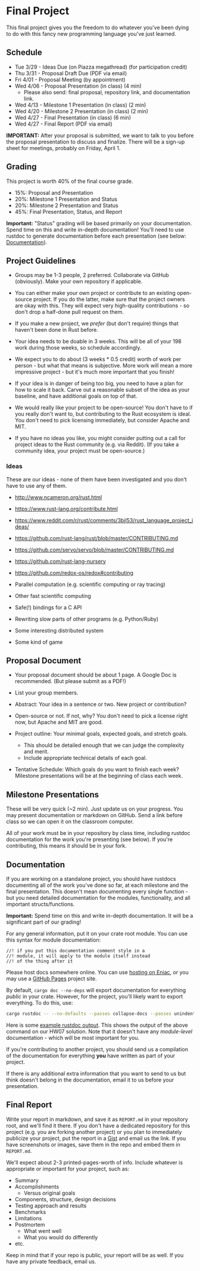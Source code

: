 # Final Project

This final project gives you the freedom to do whatever you've been dying to
do with this fancy new programming language you've just learned.

## Schedule

* Tue 3/29 - Ideas Due (on Piazza megathread) (for participation credit)
* Thu 3/31 - Proposal Draft Due (PDF via email)
* Fri 4/01 - Proposal Meeting (by appointment)
* Wed 4/06 - Proposal Presentation (in class) (4 min)
    * Please also send: final proposal, repository link, and documentation link.
* Wed 4/13 - Milestone 1 Presentation (in class) (2 min)
* Wed 4/20 - Milestone 2 Presentation (in class) (2 min)
* Wed 4/27 - Final Presentation (in class) (6 min)
* Wed 4/27 - Final Report (PDF via email)

**IMPORTANT:** After your proposal is submitted, we want to talk to you before
the proposal presentation to discuss and finalize. There will be a sign-up
sheet for meetings, probably on Friday, April 1.

## Grading

This project is worth 40% of the final course grade.

* 15%: Proposal and Presentation
* 20%: Milestone 1 Presentation and Status
* 20%: Milestone 2 Presentation and Status
* 45%: Final Presentation, Status, and Report

**Important:** "Status" grading will be based primarily on your documentation.
Spend time on this and write in-depth documentation!
You'll need to use rustdoc to generate documentation before each presentation
(see below: [Documentation](#documentation)).

## Project Guidelines

* Groups may be 1-3 people, 2 preferred. Collaborate via GitHub (obviously).
  Make your own repository if applicable.

* You can either make your own project or contribute to an existing open-source
  project. If you do the latter, make sure that the project owners are okay
  with this. They will expect very high-quality contributions - so don't drop a
  half-done pull request on them.

* If you make a new project, we _prefer_ (but don't require) things that
  haven't been done in Rust before.

* Your idea needs to be doable in 3 weeks. This will be all of your
  198 work during those weeks, so schedule accordingly.

* We expect you to do about (3 weeks * 0.5 credit) worth of work per person -
  but what that means is subjective. More work will mean a more impressive
  project - but it's much more important that you finish!

* If your idea is in danger of being too big, you need to have a plan for how
  to scale it back. Carve out a reasonable subset of the idea as your baseline,
  and have additional goals on top of that.

* We would really like your project to be open-source! You don't have to if you
  really don't want to, but contributing to the Rust ecosystem is ideal.
  You don't need to pick licensing immediately, but consider Apache and MIT.

* If you have no ideas you like, you might consider putting out a call for
  project ideas to the Rust community (e.g. via Reddit).
  (If you take a community idea, your project must be open-source.)

### Ideas

These are our ideas - none of them have been investigated and you don't
have to use any of them.

* http://www.ncameron.org/rust.html
* https://www.rust-lang.org/contribute.html
* https://www.reddit.com/r/rust/comments/3bjl53/rust_language_project_ideas/
* https://github.com/rust-lang/rust/blob/master/CONTRIBUTING.md
* https://github.com/servo/servo/blob/master/CONTRIBUTING.md
* https://github.com/rust-lang-nursery
* https://github.com/redox-os/redox#contributing

* Parallel computation (e.g. scientific computing or ray tracing)
* Other fast scientific computing
* Safe(!) bindings for a C API
* Rewriting slow parts of other programs (e.g. Python/Ruby)
* Some interesting distributed system
* Some kind of game

## Proposal Document

* Your proposal document should be about 1 page. A Google Doc is recommended.
  (But please submit as a PDF!)

* List your group members.

* Abstract: Your idea in a sentence or two. New project or contribution?

* Open-source or not. If not, why?
  You don't need to pick a license right now, but Apache and MIT are good.

* Project outline: Your minimal goals, expected goals, and stretch goals.
    * This should be detailed enough that we can judge the complexity and merit.
    * Include appropriate technical details of each goal.

* Tentative Schedule: Which goals do you want to finish each week? Milestone
  presentations will be at the beginning of class each week.

## Milestone Presentations

These will be very quick (~2 min). Just update us on your progress.
You may present documentation or markdown on GitHub. Send a link before
class so we can open it on the classroom computer.

All of your work must be in your repository by class time, including
rustdoc documentation for the work you're presenting (see below).
If you're contributing, this means it should be in your fork.

## Documentation

If you are working on a standalone project, you should have rustdocs
documenting all of the work you've done so far,
at each milestone and the final presentation. This doesn't mean documenting
every single function - but you need detailed documentation for the modules,
functionality, and all important structs/functions.

**Important:** Spend time on this and write in-depth documentation.
It will be a significant part of our grading!

For any general information, put it on your crate root module. You can use
this syntax for module documentation:

```
//! if you put this documentation comment style in a
//! module, it will apply to the module itself instead
//! of the thing after it
```

Please host docs somewhere online. You can use
[hosting on Eniac](http://www.seas.upenn.edu/cets/answers/webpage.html),
or you may use a [GitHub Pages](https://pages.github.com/) project site.

By default, `cargo doc --no-deps` will export documentation for everything
_public_ in your crate. However, for the project, you'll likely want to
export everything. To do this, use:

```sh
cargo rustdoc -- --no-defaults --passes collapse-docs --passes unindent-comments
```

Here is some [example rustdoc output](http://cis198-2016s.github.io/final-sample-rustdoc/webchat/).
This shows the output of the above command on our HW07 solution. Note that it
doesn't have any _module-level_ documentation - which will be most important
for you.

If you're contributing to another project, you should send us a compilation of
the documentation for everything **you** have written as part of your project.

If there is any additional extra information that you want
to send to us but think doesn't belong in
the documentation, email it to us before your presentation.

## Final Report

Write your report in markdown, and save it as `REPORT.md` in your repository
root, and we'll find it there. If you don't have a dedicated repository for
this project (e.g. you are forking another project) or you plan to immediately
publicize your project, put the report in a [Gist](https://gist.github.com/)
and email us the link. If you have screenshots or images, save them in the repo
and embed them in `REPORT.md`.

We'll expect about 2-3 printed-pages-worth of info. Include whatever is
appropriate or important for your project, such as:

* Summary
* Accomplishments
    * Versus original goals
* Components, structure, design decisions
* Testing approach and results
* Benchmarks
* Limitations
* Postmortem
    * What went well
    * What you would do differently
* etc.

Keep in mind that if your repo is public, your report will be as well.
If you have any private feedback, email us.
